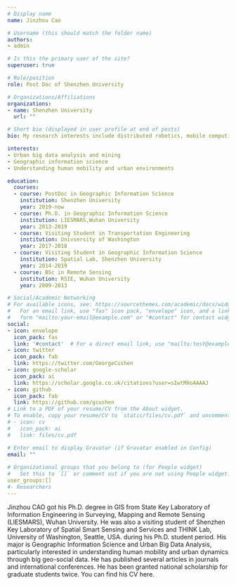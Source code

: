 ```yaml
---
# Display name
name: Jinzhou Cao

# Username (this should match the folder name)
authors:
- admin

# Is this the primary user of the site?
superuser: true

# Role/position
role: Post Doc of Shenzhen University

# Organizations/Affiliations
organizations:
- name: Shenzhen University
  url: ""

# Short bio (displayed in user profile at end of posts)
bio: My research interests include distributed robotics, mobile computing and programmable matter.

interests:
- Urban big data analysis and mining
- Geographic information science
- Understanding human mobility and urban environments

education:
  courses:
  - course: PostDoc in Geographic Information Science
    institution: Shenzhen University
    year: 2019-now
  - course: Ph.D. in Geographic Information Science
    institution: LIESMARS,Wuhan University
    year: 2013-2019
  - course: Visiting Student in Transportation Engineering
    institution: Univsersity of Washington
    year: 2017-2018
  - course: Visiting Student in Geographic Information Science
    institution: Spatial Lab, Shenzhen University
    year: 2014-2019
  - course: BSc in Remote Sensing
    institution: RSIE, Wuhan University
    year: 2009-2013

# Social/Academic Networking
# For available icons, see: https://sourcethemes.com/academic/docs/widgets/#icons
#   For an email link, use "fas" icon pack, "envelope" icon, and a link in the
#   form "mailto:your-email@example.com" or "#contact" for contact widget.
social:
- icon: envelope
  icon_pack: fas
  link: '#contact'  # For a direct email link, use "mailto:test@example.org".
- icon: twitter
  icon_pack: fab
  link: https://twitter.com/GeorgeCushen
- icon: google-scholar
  icon_pack: ai
  link: https://scholar.google.co.uk/citations?user=sIwtMXoAAAAJ
- icon: github
  icon_pack: fab
  link: https://github.com/gcushen
# Link to a PDF of your resume/CV from the About widget.
# To enable, copy your resume/CV to `static/files/cv.pdf` and uncomment the lines below.  
# - icon: cv
#   icon_pack: ai
#   link: files/cv.pdf

# Enter email to display Gravatar (if Gravatar enabled in Config)
email: ""
  
# Organizational groups that you belong to (for People widget)
#   Set this to `[]` or comment out if you are not using People widget.  
user_groups:[]
#- Researchers
---
```


Jinzhou CAO got his Ph.D. degree in GIS from State Key Laboratory of Information Engineering in Surveying, Mapping and Remote Sensing (LIESMARS), Wuhan University. He was also a visiting student of Shenzhen Key Laboratory of Spatial Smart Sensing and Services and THINK Lab, University of Washington, Seattle, USA. during his Ph.D. student period. His major is Geographic Information Science and Urban Big Data Analysis, particularly interested in understanding human mobility and urban dynamics through big geo-social data. He has published several articles in journals and international conferences. He has been granted national scholarship for graduate students twice. You can find his CV here.
